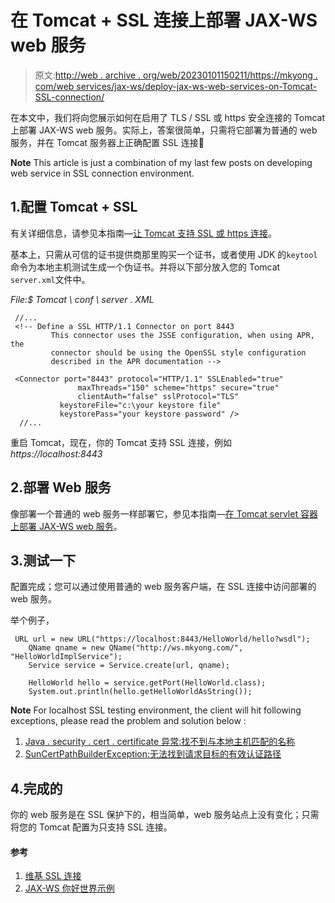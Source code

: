 # 在 Tomcat + SSL 连接上部署 JAX-WS web 服务

> 原文:[http://web . archive . org/web/20230101150211/https://mkyong . com/web services/jax-ws/deploy-jax-ws-web-services-on-Tomcat-SSL-connection/](http://web.archive.org/web/20230101150211/https://mkyong.com/webservices/jax-ws/deploy-jax-ws-web-services-on-tomcat-ssl-connection/)

在本文中，我们将向您展示如何在启用了 TLS / SSL 或 https 安全连接的 Tomcat 上部署 JAX-WS web 服务。实际上，答案很简单，只需将它部署为普通的 web 服务，并在 Tomcat 服务器上正确配置 SSL 连接🙂

**Note**
This article is just a combination of my last few posts on developing web service in SSL connection environment.

## 1.配置 Tomcat + SSL

有关详细信息，请参见本指南—[让 Tomcat 支持 SSL 或 https 连接](http://web.archive.org/web/20220619045647/http://www.mkyong.com/tomcat/how-to-configure-tomcat-to-support-ssl-or-https/)。

基本上，只需从可信的证书提供商那里购买一个证书，或者使用 JDK 的`keytool`命令为本地主机测试生成一个伪证书。并将以下部分放入您的 Tomcat `server.xml`文件中。

*File:$ Tomcat \ conf \ server . XML*

```
 //...
 <!-- Define a SSL HTTP/1.1 Connector on port 8443
         This connector uses the JSSE configuration, when using APR, the 
         connector should be using the OpenSSL style configuration
         described in the APR documentation -->

 <Connector port="8443" protocol="HTTP/1.1" SSLEnabled="true"
               maxThreads="150" scheme="https" secure="true"
               clientAuth="false" sslProtocol="TLS" 
	       keystoreFile="c:\your keystore file"
	       keystorePass="your keystore password" />
  //... 
```

重启 Tomcat，现在，你的 Tomcat 支持 SSL 连接，例如 *https://localhost:8443*

## 2.部署 Web 服务

像部署一个普通的 web 服务一样部署它，参见本指南—[在 Tomcat servlet 容器上部署 JAX-WS web 服务](http://web.archive.org/web/20220619045647/http://www.mkyong.com/webservices/jax-ws/deploy-jax-ws-web-services-on-tomcat/)。

## 3.测试一下

配置完成；您可以通过使用普通的 web 服务客户端，在 SSL 连接中访问部署的 web 服务。

举个例子，

```
 URL url = new URL("https://localhost:8443/HelloWorld/hello?wsdl");
    QName qname = new QName("http://ws.mkyong.com/", "HelloWorldImplService");
    Service service = Service.create(url, qname);

    HelloWorld hello = service.getPort(HelloWorld.class);
    System.out.println(hello.getHelloWorldAsString()); 
```

**Note**
For localhost SSL testing environment, the client will hit following exceptions, please read the problem and solution below :

1.  [Java . security . cert . certificate 异常:找不到与本地主机匹配的名称](http://web.archive.org/web/20220619045647/http://www.mkyong.com/webservices/jax-ws/java-security-cert-certificateexception-no-name-matching-localhost-found/)
2.  [SunCertPathBuilderException:无法找到请求目标的有效认证路径](http://web.archive.org/web/20220619045647/http://www.mkyong.com/webservices/jax-ws/suncertpathbuilderexception-unable-to-find-valid-certification-path-to-requested-target/)

## 4.完成的

你的 web 服务是在 SSL 保护下的，相当简单，web 服务站点上没有变化；只需将您的 Tomcat 配置为只支持 SSL 连接。

#### 参考

1.  [维基 SSL 连接](http://web.archive.org/web/20220619045647/https://en.wikipedia.org/wiki/SSL)
2.  [JAX-WS 你好世界示例](http://web.archive.org/web/20220619045647/http://www.mkyong.com/webservices/jax-ws/jax-ws-hello-world-example/)

<input type="hidden" id="mkyong-current-postId" value="7926">